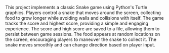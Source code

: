 This project implements a classic Snake game using Python's Turtle graphics. Players control a snake that moves around the screen, collecting food to grow longer while avoiding walls and collisions with itself. The game tracks the score and highest score, providing a simple and engaging experience. The score and high score are saved to a file, allowing them to persist between game sessions. The food appears at random locations on the screen, encouraging players to maneuver the snake to collect it. The snake moves smoothly and can change direction based on player input.
